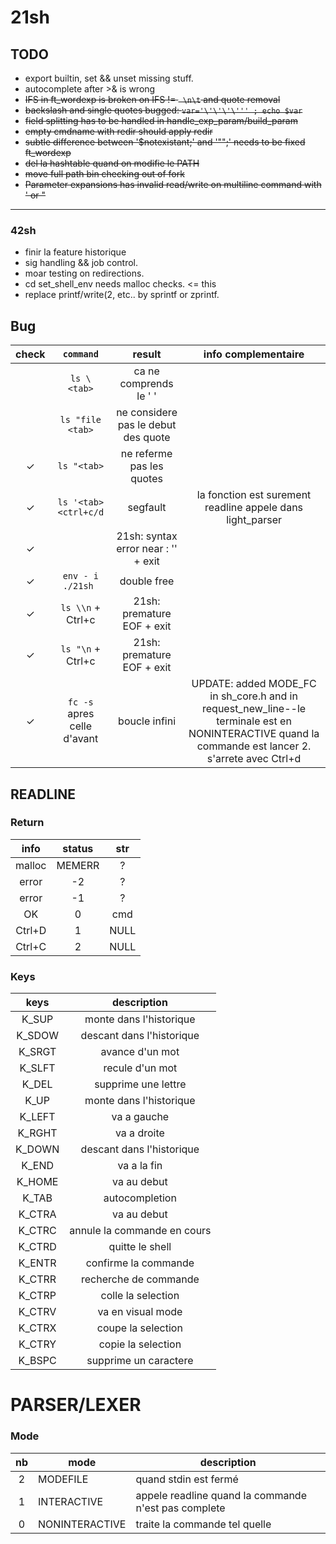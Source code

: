# 21sh

## TODO
- export builtin, set && unset missing stuff.
- autocomplete after >& is wrong
- ~~IFS in ft_wordexp is broken on IFS != ` \n\t` and quote removal~~
- ~~backslash and single quotes bugged: `var='\'\'\'\''' ; echo $var`~~
- ~~field splitting has to be handled in handle_exp_param/build_param~~
- ~~empty cmdname with redir should apply redir~~
- ~~subtle difference between '$notexistant;' and '"";' needs to be fixed ft_wordexp~~
- ~~del la hashtable quand on modifie le PATH~~
- ~~move full path bin checking out of fork~~
- ~~Parameter expansions has invalid read/write on multiline command with ' or "~~
------------------------------------
### 42sh

- finir la feature historique
- sig handling && job control.
- moar testing on redirections.
- cd set_shell_env needs malloc checks. <= this
- replace printf/write(2, etc.. by sprintf or zprintf.

## Bug
|check|     `command`     |                result               | info complementaire |
|:---:|:-----------------:|:-----------------------------------:|:-------------------:|
|     | `ls \ <tab>`      | ca ne comprends le ' '              |||
|     | `ls "file <tab>`  | ne considere pas le debut des quote |||
|  ✓  | `ls "<tab>`       | ne referme pas les quotes           |||
|  ✓  | `ls '<tab><ctrl+c/d`| segfault |la fonction est surement readline appele dans light_parser||
|  ✓  | ` `               | 21sh: syntax error near : '' + exit ||
|  ✓  | `env - i ./21sh ` | double free						    ||
|  ✓  | `ls \\n` + Ctrl+c | 21sh: premature EOF + exit          ||
|  ✓  | `ls "\n` + Ctrl+c | 21sh: premature EOF + exit          ||
|  ✓  | `fc -s` apres celle d'avant | boucle infini | UPDATE: added MODE_FC in sh_core.h and in request_new_line--le terminale est en NONINTERACTIVE quand la commande est lancer 2. s'arrete avec Ctrl+d |

## READLINE
### Return
| info | status | str |
|:----:|:------:|:---:|
|malloc| MEMERR |  ?  |
|error |   -2   |  ?  |
|error |   -1   |  ?  |
|  OK  |    0   | cmd |
|Ctrl+D|    1   | NULL|
|Ctrl+C|    2   | NULL|

### Keys

|  keys  |          description        |
|:------:|:---------------------------:|
| K_SUP  | monte dans l'historique     |
| K_SDOW | descant dans l'historique   |
| K_SRGT | avance d'un mot             |
| K_SLFT | recule d'un mot             |
| K_DEL  | supprime une lettre         |
| K_UP   | monte dans l'historique     |
| K_LEFT | va a gauche                 |
| K_RGHT | va a droite                 |
| K_DOWN | descant dans l'historique   | 
| K_END  | va a la fin                 |
| K_HOME | va au debut                 |
| K_TAB  | autocompletion              |
| K_CTRA | va au debut                 |
| K_CTRC | annule la commande en cours |
| K_CTRD | quitte le shell             |
| K_ENTR | confirme la commande        |
| K_CTRR | recherche de commande       |
| K_CTRP | colle la selection          |
| K_CTRV | va en visual mode           |
| K_CTRX | coupe la selection          |
| K_CTRY | copie la selection          |
| K_BSPC | supprime un caractere       |

# PARSER/LEXER
### Mode
|nb|      mode      |description|
|:-:|-|-|
|2 |    MODEFILE    |quand stdin est fermé|
|1 |   INTERACTIVE  |appele readline quand la commande n'est pas complete |
|0 | NONINTERACTIVE |traite la commande tel quelle |
